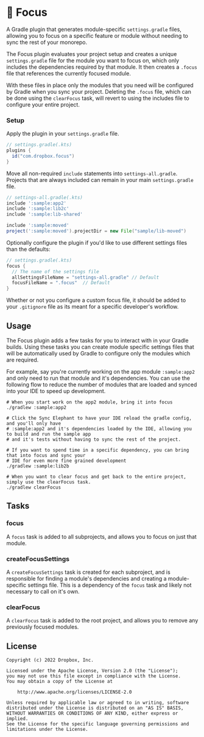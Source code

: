 # 🧘 Focus

A Gradle plugin that generates module-specific `settings.gradle` files, allowing you to focus on a specific feature or module without needing to sync the rest of your monorepo.

The Focus plugin evaluates your project setup and creates a unique `settings.gradle` file for the module you want to focus on, which only includes the dependencies required by that module.  It then creates a `.focus` file that references the currently focused module.

With these files in place only the modules that you need will be configured by Gradle when you sync your project.  Deleting the `.focus` file, which can be done using the `clearFocus` task, will revert to using the includes file to configure your entire project.

### Setup

Apply the plugin in your `settings.gradle` file.

```groovy
// settings.gradle(.kts)
plugins {
  id("com.dropbox.focus")
}
```

Move all non-required `include` statements into `settings-all.gradle`. Projects that are always included can remain in your main `settings.gradle` file.

```groovy
// settings-all.gradle(.kts)
include ':sample:app2'
include ':sample:lib2c'
include ':sample:lib-shared'

include ':sample:moved'
project(':sample:moved').projectDir = new File("sample/lib-moved")
```

Optionally configure the plugin if you'd like to use different settings files than the defaults:

```groovy
// settings.gradle(.kts)
focus {
  // The name of the settings file
  allSettingsFileName = "settings-all.gradle" // Default
  focusFileName = ".focus"  // Default
}
```

Whether or not you configure a custom focus file, it should be added to your `.gitignore` file as its meant for a specific developer's workflow.

## Usage

The Focus plugin adds a few tasks for you to interact with in your Gradle builds. Using these tasks you can create module specific settings files that will be automatically used by Gradle to configure only the modules which are required.

For example, say you're currently working on the app module `:sample:app2` and only need to run that module and it's dependencies. You can use the following flow to reduce the number of modules that are loaded and synced into your IDE to speed up development.

```shell
# When you start work on the app2 module, bring it into focus
./gradlew :sample:app2

# Click the Sync Elephant to have your IDE reload the gradle config, and you'll only have
# :sample:app2 and it's dependencies loaded by the IDE, allowing you to build and run the sample app
# and it's tests without having to sync the rest of the project.

# If you want to spend time in a specific dependency, you can bring that into focus and sync your
# IDE for even more fine grained development
./gradlew :sample:lib2b

# When you want to clear focus and get back to the entire project, simply use the clearFocus task.
./gradlew clearFocus
```

## Tasks

### focus

A `focus` task is added to all subprojects, and allows you to focus on just that module.

### createFocusSettings

A `createFocusSettings` task is created for each subproject, and is responsible for finding a
module's dependencies and creating a module-specific settings file. This is a dependency of the
`focus` task and likely not necessary to call on it's own.

### clearFocus

A `clearFocus` task is added to the root project, and allows you to remove any previously focused
modules.

## License

    Copyright (c) 2022 Dropbox, Inc.

    Licensed under the Apache License, Version 2.0 (the "License");
    you may not use this file except in compliance with the License.
    You may obtain a copy of the License at

        http://www.apache.org/licenses/LICENSE-2.0

    Unless required by applicable law or agreed to in writing, software
    distributed under the License is distributed on an "AS IS" BASIS,
    WITHOUT WARRANTIES OR CONDITIONS OF ANY KIND, either express or implied.
    See the License for the specific language governing permissions and
    limitations under the License.


